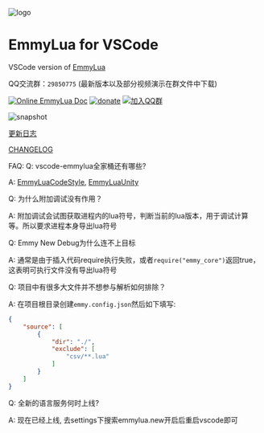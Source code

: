 ![logo](/res/logo.png)
# EmmyLua for VSCode

VSCode version of [EmmyLua](https://github.com/EmmyLua/IntelliJ-EmmyLua)


QQ交流群：`29850775` (最新版本以及部分视频演示在群文件中下载)

[![Online EmmyLua Doc](https://img.shields.io/badge/emmy-doc-46BC99.svg?style=flat-square)](https://emmylua.github.io)
[![donate](https://img.shields.io/badge/donate-emmy-FF69B4.svg?style=flat-square)](https://emmylua.github.io/donate.html)
[![加入QQ群](https://img.shields.io/badge/chat-QQ群-46BC99.svg?style=flat-square)](//shang.qq.com/wpa/qunwpa?idkey=f1acce081c45fbb5670ed5f880f7578df7a8b84caa5d2acec230ac957f0c1716)

![snapshot](/snapshot/overview.gif)

[更新日志](CHANGELOG.md)

[CHANGELOG](CHANGELOG_EN.md)

FAQ:
Q: vscode-emmylua全家桶还有哪些?

A: [EmmyLuaCodeStyle](https://marketplace.visualstudio.com/items?itemName=CppCXY.emmylua-codestyle), [EmmyLuaUnity](https://marketplace.visualstudio.com/items?itemName=CppCXY.emmylua-unity)

Q: 为什么附加调试没有作用？

A: 附加调试会试图获取进程内的lua符号，判断当前的lua版本，用于调试计算等。所以要求进程本身导出lua符号

Q: Emmy New Debug为什么连不上目标

A: 通常是由于插入代码require执行失败，或者`require("emmy_core")`返回true，这表明可执行文件没有导出lua符号

Q: 项目中有很多大文件并不想参与解析如何排除？

A: 在项目根目录创建`emmy.config.json`然后如下填写:
```json
{
    "source": [
        {
            "dir": "./",
            "exclude": [
                "csv/**.lua"
            ]
        }
    ]
}
```
Q: 全新的语言服务何时上线?

A: 现在已经上线, 去settings下搜索emmylua.new开启后重启vscode即可